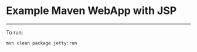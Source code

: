 # Example Maven WebApp with JSP
-------------------------------

To run:
````
mvn clean package jetty:run
````

